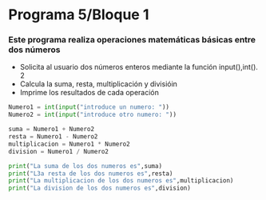 # Programa 5/Bloque 1
### Este programa realiza operaciones matemáticas básicas entre dos números
- Solicita al usuario dos números enteros mediante la función input(),int(). 2
- Calcula la suma, resta, multiplicación y divisióin
- Imprime los resultados de cada operación 
```python
Numero1 = int(input("introduce un numero: "))
Numero2 = int(input("introduce otro numero: "))

suma = Numero1 + Numero2
resta = Numero1 - Numero2
multiplicacion = Numero1 * Numero2
division = Numero1 / Numero2

print("La suma de los dos numeros es",suma)
print("L3a resta de los dos numeros es",resta)
print("La multiplicacion de los dos numeros es",multiplicacion)
print("La division de los dos numeros es",division)

